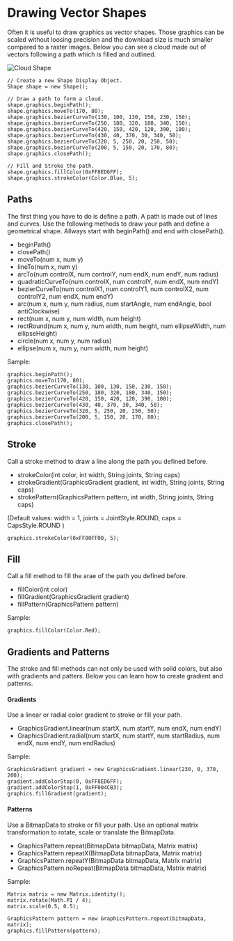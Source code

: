 # Drawing Vector Shapes #

Often it is useful to draw graphics as vector shapes. Those graphics can be scaled without loosing precision and the download size is much smaller compared to a raster images. Below you can see a cloud made out of vectors following a path which is filled and outlined. 

![Cloud Shape](http://www.dartflash.com/assets/screenshot/cloudShape.jpg)

    // Create a new Shape Display Object.
    Shape shape = new Shape();
    
    // Draw a path to form a cloud.
    shape.graphics.beginPath();
    shape.graphics.moveTo(170, 80);
    shape.graphics.bezierCurveTo(130, 100, 130, 150, 230, 150);
    shape.graphics.bezierCurveTo(250, 180, 320, 180, 340, 150);
    shape.graphics.bezierCurveTo(420, 150, 420, 120, 390, 100);
    shape.graphics.bezierCurveTo(430, 40, 370, 30, 340, 50);
    shape.graphics.bezierCurveTo(320, 5, 250, 20, 250, 50);
    shape.graphics.bezierCurveTo(200, 5, 150, 20, 170, 80);
    shape.graphics.closePath();
   
    // Fill and Stroke the path.
    shape.graphics.fillColor(0xFF8ED6FF);
    shape.graphics.strokeColor(Color.Blue, 5);

## Paths ##

The first thing you have to do is define a path. A path is made out of lines and curves. Use the following methods to draw your path and define a geometrical shape. Allways start with beginPath() and end with closePath().

* beginPath()
* closePath()
* moveTo(num x, num y)
* lineTo(num x, num y)
* arcTo(num controlX, num controlY, num endX, num endY, num radius)
* quadraticCurveTo(num controlX, num controlY, num endX, num endY)
* bezierCurveTo(num controlX1, num controlY1, num controlX2, num controlY2, num endX, num endY)
* arc(num x, num y, num radius, num startAngle, num endAngle, bool antiClockwise)
* rect(num x, num y, num width, num height)
* rectRound(num x, num y, num width, num height, num ellipseWidth, num ellipseHeight)
* circle(num x, num y, num radius)
* ellipse(num x, num y, num width, num height)

Sample:

    graphics.beginPath();
    graphics.moveTo(170, 80);
    graphics.bezierCurveTo(130, 100, 130, 150, 230, 150);
    graphics.bezierCurveTo(250, 180, 320, 180, 340, 150);
    graphics.bezierCurveTo(420, 150, 420, 120, 390, 100);
    graphics.bezierCurveTo(430, 40, 370, 30, 340, 50);
    graphics.bezierCurveTo(320, 5, 250, 20, 250, 50);
    graphics.bezierCurveTo(200, 5, 150, 20, 170, 80);
    graphics.closePath();
	

## Stroke ##

Call a stroke method to draw a line along the path you defined before.

* strokeColor(int color, int width, String joints, String caps)
* strokeGradient(GraphicsGradient gradient, int width, String joints, String caps)
* strokePattern(GraphicsPattern pattern, int width, String joints, String caps)
 
(Default values: width = 1, joints = JointStyle.ROUND, caps = CapsStyle.ROUND )
   
    graphics.strokeColor(0xFF00FF00, 5);


## Fill ##
 
Call a fill method to fill the arae of the path you defined before.

* fillColor(int color)
* fillGradient(GraphicsGradient gradient)
* fillPattern(GraphicsPattern pattern)

Sample:

    graphics.fillColor(Color.Red);

## Gradients and Patterns ##

The stroke and fill methods can not only be used with solid colors, but also with gradients and patters. Below you can learn how to create gradient and patterns.

#### Gradients ####

Use a linear or radial color gradient to stroke or fill your path.

* GraphicsGradient.linear(num startX, num startY, num endX, num endY)
* GraphicsGradient.radial(num startX, num startY, num startRadius, num endX, num endY, num endRadius)

Sample:

    GraphicsGradient gradient = new GraphicsGradient.linear(230, 0, 370, 200);
    gradient.addColorStop(0, 0xFF8ED6FF);
    gradient.addColorStop(1, 0xFF004CB3);
    graphics.fillGradient(gradient);


#### Patterns ####

Use a BitmapData to stroke or fill your path. Use an optional matrix transformation to rotate, scale or translate the BitmapData.

* GraphicsPattern.repeat(BitmapData bitmapData, Matrix matrix)
* GraphicsPattern.repeatX(BitmapData bitmapData, Matrix matrix)
* GraphicsPattern.repeatY(BitmapData bitmapData, Matrix matrix)
* GraphicsPattern.noRepeat(BitmapData bitmapData, Matrix matrix)

Sample:

    Matrix matrix = new Matrix.identity();
    matrix.rotate(Math.PI / 4);
    matrix.scale(0.5, 0.5);

    GraphicsPattern pattern = new GraphicsPattern.repeat(bitmapData, matrix);
    graphics.fillPattern(pattern);

